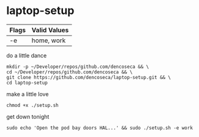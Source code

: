 # laptop-setup

| Flags | Valid Values |
|-------|--------------|
| -e    | home, work   |

do a little dance

```shell
mkdir -p ~/Developer/repos/github.com/dencoseca && \
cd ~/Developer/repos/github.com/dencoseca && \
git clone https://github.com/dencoseca/laptop-setup.git && \
cd laptop-setup
```

make a little love

```shell
chmod +x ./setup.sh
```

get down tonight

```shell
sudo echo 'Open the pod bay doors HAL...' && sudo ./setup.sh -e work
```
